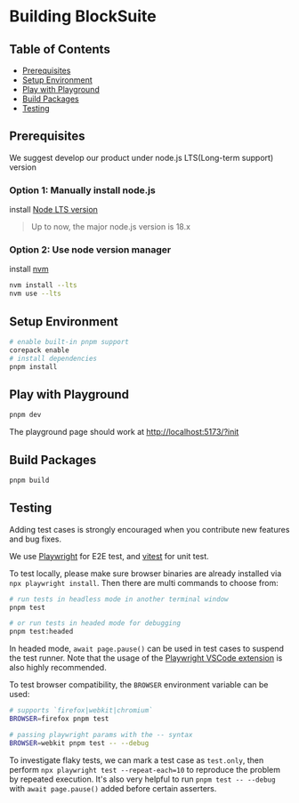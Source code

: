 # Building BlockSuite

## Table of Contents

- [Prerequisites](#prerequisites)
- [Setup Environment](#setup-environment)
- [Play with Playground](#play-with-playground)
- [Build Packages](#build-packages)
- [Testing](#testing)

## Prerequisites

We suggest develop our product under node.js LTS(Long-term support) version

### Option 1: Manually install node.js

install [Node LTS version](https://nodejs.org/en/download)

> Up to now, the major node.js version is 18.x

### Option 2: Use node version manager

install [nvm](https://github.com/nvm-sh/nvm)

```sh
nvm install --lts
nvm use --lts
```

## Setup Environment

```sh
# enable built-in pnpm support
corepack enable
# install dependencies
pnpm install
```

## Play with Playground

```sh
pnpm dev
```

The playground page should work at [http://localhost:5173/?init](http://localhost:5173/?init)

## Build Packages

```sh
pnpm build
```

## Testing

Adding test cases is strongly encouraged when you contribute new features and bug fixes.

We use [Playwright](https://playwright.dev/) for E2E test, and [vitest](https://vitest.dev/) for unit test.

To test locally, please make sure browser binaries are already installed via `npx playwright install`. Then there are multi commands to choose from:

```sh
# run tests in headless mode in another terminal window
pnpm test

# or run tests in headed mode for debugging
pnpm test:headed
```

In headed mode, `await page.pause()` can be used in test cases to suspend the test runner. Note that the usage of the [Playwright VSCode extension](https://marketplace.visualstudio.com/items?itemName=ms-playwright.playwright) is also highly recommended.

To test browser compatibility, the `BROWSER` environment variable can be used:

```sh
# supports `firefox|webkit|chromium`
BROWSER=firefox pnpm test

# passing playwright params with the -- syntax
BROWSER=webkit pnpm test -- --debug
```

To investigate flaky tests, we can mark a test case as `test.only`, then perform `npx playwright test --repeat-each=10` to reproduce the problem by repeated execution. It's also very helpful to run `pnpm test -- --debug` with `await page.pause()` added before certain asserters.
